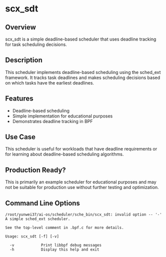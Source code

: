 # scx_sdt

## Overview

scx_sdt is a simple deadline-based scheduler that uses deadline tracking for task scheduling decisions.

## Description

This scheduler implements deadline-based scheduling using the sched_ext framework. It tracks task deadlines and makes scheduling decisions based on which tasks have the earliest deadlines.

## Features

- Deadline-based scheduling
- Simple implementation for educational purposes
- Demonstrates deadline tracking in BPF

## Use Case

This scheduler is useful for workloads that have deadline requirements or for learning about deadline-based scheduling algorithms.

## Production Ready?

This is primarily an example scheduler for educational purposes and may not be suitable for production use without further testing and optimization.
## Command Line Options

```
/root/yunwei37/ai-os/scheduler/sche_bin/scx_sdt: invalid option -- '-'
A simple sched_ext scheduler.

See the top-level comment in .bpf.c for more details.

Usage: scx_sdt [-f] [-v]

  -v            Print libbpf debug messages
  -h            Display this help and exit
```
